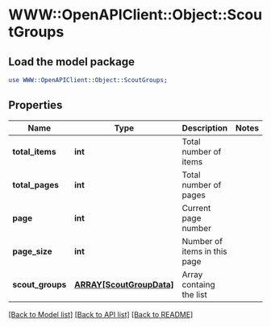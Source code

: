 # WWW::OpenAPIClient::Object::ScoutGroups

## Load the model package
```perl
use WWW::OpenAPIClient::Object::ScoutGroups;
```

## Properties
Name | Type | Description | Notes
------------ | ------------- | ------------- | -------------
**total_items** | **int** | Total number of items | 
**total_pages** | **int** | Total number of pages | 
**page** | **int** | Current page number | 
**page_size** | **int** | Number of items in this page | 
**scout_groups** | [**ARRAY[ScoutGroupData]**](ScoutGroupData.md) | Array containg the list | 

[[Back to Model list]](../README.md#documentation-for-models) [[Back to API list]](../README.md#documentation-for-api-endpoints) [[Back to README]](../README.md)


